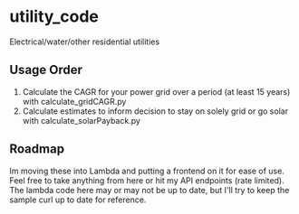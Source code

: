 # utility_code
 Electrical/water/other residential utilities

## Usage Order
1. Calculate the CAGR for your power grid over a period (at least 15 years) with calculate_gridCAGR.py
2. Calculate estimates to inform decision to stay on solely grid or go solar with calculate_solarPayback.py

## Roadmap
Im moving these into Lambda and putting a frontend on it for ease of use.
Feel free to take anything from here or hit my API endpoints (rate limited). The lambda code here may or may not be up to date, but I'll try to keep the sample curl up to date for reference.
